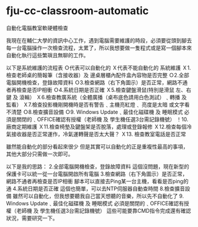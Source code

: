 # fju-cc-classroom-automatic
自動化電腦教室軟硬體檢查

我現在在輔仁大學的資訊中心工作，遇到電腦需要維護的時段，必須要從頭到腳去每一台電腦操作一次檢查流程，太累了，所以我想要做一隻程式或是寫一個腳本來自動化執行這些繁瑣且無聊的工作。

以下是系統維護的流程表
Ｏ代表可以自動化的 Ｘ代表不能自動化的
系統維護
 Ｘ1.檢查老師桌的簡報筆（含接收器）及 邊桌層櫃內配件盒內容物是否完整
 Ｏ2.全部電腦開機檢查，登錄故障資料
 Ｏ3.檢查網路（右下角圖示）是否正常，網路不通者再檢查是否IP相衝
 Ｏ4.系統日期是否正確
 Ｘ5.檢查鍵盤滑鼠(特別是滑鼠 左、右鍵 及 滾輪）
 Ｘ6.檢查教廣系統（全體廣播（桌布底色請用白色測試）﹑轉播 及 監看）
 Ｘ7.檢查投影機剛開機時是否有警告﹑主機亮紅燈﹑ 亮度是太暗 或文字看不清楚
 Ｏ8.檢查擴音設備
 Ｏ9. Windows Update﹑最佳化磁碟機 及 睡眠模式 必須是關閉的﹑OFFICE確認有授權（老師機 及 學生機任選3台需記錄機號）
 ！10.廠商定期維護
 Ｘ11.檢查椅墊及鍵盤架是否脫落，處理或登錄報修
 Ｘ12.檢查每個冷氣接收器是否正常運作，冷氣運轉聲是否太大聲？
 Ｘ13. 檢查教室電話是否正常

 雖然能自動化的部分看起來很少 但是其實可以自動化的正是重複性最高的事項，其他大部分只需做一次即可。

 以下是我的思路：
2.全部電腦開機檢查，登錄故障資料
  這個沒問題，現在新型的保護卡可以統一從一台電腦開啟所有電腦
3.檢查網路（右下角圖示）是否正常，網路不通者再檢查是否IP相衝
  腳本可以直接去Ping某一台主機，看看是否ping的通
4.系統日期是否正確
  這個也簡單，可以去NTP伺服器自動查時間
8.檢查擴音設備
  雖然可以自動化，但我想要聽我自己當天想聽的音樂，所以先不自動化了
9. Windows Update﹑最佳化磁碟機 及 睡眠模式 必須是關閉的﹑OFFICE確認有授權（老師機 及 學生機任選3台需記錄機號）
  這些可能要靠CMD指令完成還有確認狀況，需要研究一下。
